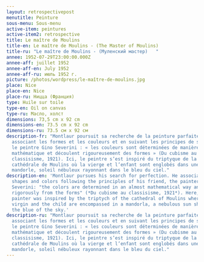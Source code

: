 ```yaml
---
layout: retrospectivepost
menutitle: Peinture
sous-menu: Sous-menu
active-item: peintures
active-item2: retrospective
title: Le maître de Moulins
title-en: Le maître de Moulins - (The Master of Moulins)
title-ru: "Le maître de Moulins - (Муленский мастер)   "
annee: 1952-07-29T23:00:00.000Z
annee-aff: juillet 1952
annee-aff-en: July 1952
annee-aff-ru: июль 1952 г.
picture: /photos/wordpress/le-maître-de-moulins.jpg
place: Nice
place-en: Nice
place-ru: Ницца (Франция)
type: Huile sur toile
type-en: Oil on canvas
type-ru: Масло, холст
dimensions: 73,5 cm x 92 cm
dimensions-en: 73.5 cm x 92 cm
dimensions-ru: 73.5 см x 92 см
description-fr: "Montlaur poursuit sa recherche de la peinture parfaite en
  associant les formes et les couleurs et en suivant les principes de son ami,
  le peintre Gino Severini : « les couleurs sont déterminées de manière quasi
  mathématique et découlent rigoureusement des formes » (Du cubisme au
  classisisme, 1921). Ici, le peintre s’est inspiré du triptyque de la
  cathédrale de Moulins où la vierge et l’enfant sont englobés dans une
  mandorle, soleil nébuleux rayonnant dans le bleu du ciel."
description-en: 'Montlaur pursues his search for perfection. He associates
  shapes and colors following the principles of his friend, the painter Gino
  Severini: "the colors are determined in an almost mathematical way and follow
  rigorously from the forms" (*Du cubisme au classisisme, 1921*). Here, the
  painter was inspired by the triptych of the cathedral of Moulins where the
  virgin and the child are encompassed in a mandorla, a nebulous sun shining in
  the blue of the sky.'
description-ru: "Montlaur poursuit sa recherche de la peinture parfaite en
  associant les formes et les couleurs et en suivant les principes de son ami,
  le peintre Gino Severini : « les couleurs sont déterminées de manière quasi
  mathématique et découlent rigoureusement des formes » (Du cubisme au
  classisisme, 1921). Ici, le peintre s’est inspiré du triptyque de la
  cathédrale de Moulins où la vierge et l’enfant sont englobés dans une
  mandorle, soleil nébuleux rayonnant dans le bleu du ciel."
---
```

